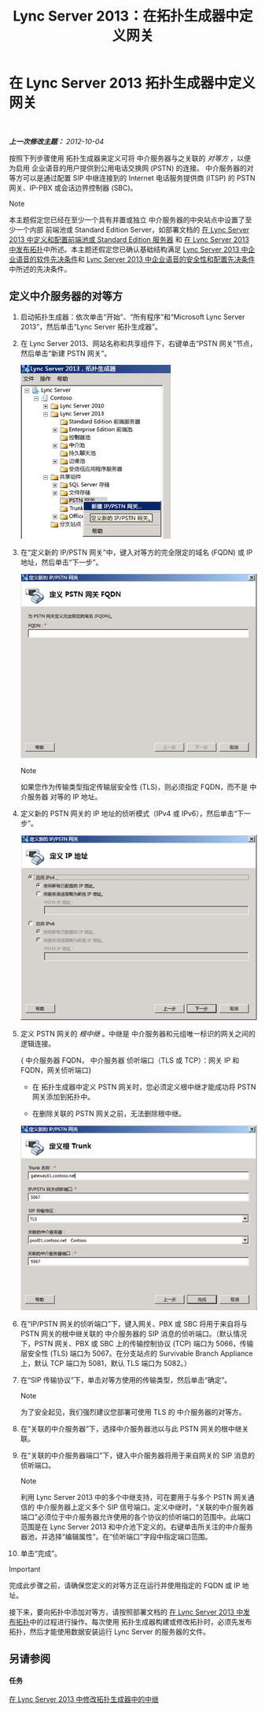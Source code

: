 ﻿---
title: Lync Server 2013：在拓扑生成器中定义网关
TOCTitle: 在拓扑生成器中定义网关
ms:assetid: 456e5a96-d9f6-42a6-862c-a69464391628
ms:mtpsurl: https://technet.microsoft.com/zh-cn/library/Gg425945(v=OCS.15)
ms:contentKeyID: 49312706
ms.date: 05/19/2016
mtps_version: v=OCS.15
ms.translationtype: HT
---

# 在 Lync Server 2013 拓扑生成器中定义网关

 

_**上一次修改主题：** 2012-10-04_

按照下列步骤使用 拓扑生成器来定义可将 中介服务器与之关联的 *对等方* ，以便为启用 企业语音的用户提供到公用电话交换网 (PSTN) 的连接。 中介服务器的对等方可以是通过配置 SIP 中继连接到的 Internet 电话服务提供商 (ITSP) 的 PSTN 网关、IP-PBX 或会话边界控制器 (SBC)。

> [!NOTE]  
> 本主题假定您已经在至少一个具有并置或独立 中介服务器的中央站点中设置了至少一个内部 前端池或 Standard Edition Server，如部署文档的 <a href="lync-server-2013-define-and-configure-a-front-end-pool-or-standard-edition-server.md">在 Lync Server 2013 中定义和配置前端池或 Standard Edition 服务器</a> 和 <a href="lync-server-2013-publish-the-topology.md">在 Lync Server 2013 中发布拓扑</a>中所述。本主题还假定您已确认基础结构满足 <a href="lync-server-2013-software-prerequisites-for-enterprise-voice.md">Lync Server 2013 中企业语音的软件先决条件</a>和 <a href="lync-server-2013-security-and-configuration-prerequisites-for-enterprise-voice.md">Lync Server 2013 中企业语音的安全性和配置先决条件</a>中所述的先决条件。



## 定义中介服务器的对等方

1.  启动拓扑生成器：依次单击“开始”、“所有程序”和“Microsoft Lync Server 2013”，然后单击“Lync Server 拓扑生成器”。

2.  在 Lync Server 2013、网站名称和共享组件下，右键单击“PSTN 网关”节点，然后单击“新建 PSTN 网关”。
    
    ![拓扑生成器 Lync Server 2013](images/Gg425945.d898c3c1-8798-4b74-8f02-b994ef3db4c1(OCS.15).png "拓扑生成器 Lync Server 2013")

3.  在“定义新的 IP/PSTN 网关”中，键入对等方的完全限定的域名 (FQDN) 或 IP 地址，然后单击“下一步”。
    
    ![IP/PSTN 网关](images/Gg425945.8017ba5e-41bc-48d4-97d9-fd306cd322b8(OCS.15).png "IP/PSTN 网关")
    
    > [!NOTE]  
    > 如果您作为传输类型指定传输层安全性 (TLS)，则必须指定 FQDN，而不是 中介服务器 对等的 IP 地址。
    


4.  定义新的 PSTN 网关的 IP 地址的侦听模式（IPv4 或 IPv6），然后单击“下一步”。
    
    ![IP 地址](images/Gg425945.c7fc0d12-adc8-45a7-aca1-b376e1d2fcec(OCS.15).png "IP 地址")

5.  定义 PSTN 网关的 *根中继* 。中继是 中介服务器和元组唯一标识的网关之间的逻辑连接。
    
    { 中介服务器 FQDN， 中介服务器 侦听端口（TLS 或 TCP）：网关 IP 和 FQDN，网关侦听端口}
    
      - 在 拓扑生成器中定义 PSTN 网关时，您必须定义根中继才能成功将 PSTN 网关添加到拓扑中。
    
      - 在删除关联的 PSTN 网关之前，无法删除根中继。
    
    ![定义网关：根中继](images/Gg425945.3b030757-eb35-4616-bb6b-74ee67507e3d(OCS.15).png "定义网关：根中继")

6.  在“IP/PSTN 网关的侦听端口”下，键入网关、PBX 或 SBC 将用于来自将与 PSTN 网关的根中继关联的 中介服务器的 SIP 消息的侦听端口。（默认情况下，PSTN 网关、PBX 或 SBC 上的传输控制协议 (TCP) 端口为 5066，传输层安全性 (TLS) 端口为 5067。在分支站点的 Survivable Branch Appliance 上，默认 TCP 端口为 5081，默认 TLS 端口为 5082。）

7.  在“SIP 传输协议”下，单击对等方使用的传输类型，然后单击“确定”。
    
    > [!NOTE]  
    > 为了安全起见，我们强烈建议您部署可使用 TLS 的 中介服务器的对等方。
    


8.  在“关联的中介服务器”下，选择中介服务器池以与此 PSTN 网关的根中继关联。

9.  在“关联的中介服务器端口”下，键入中介服务器将用于来自网关的 SIP 消息的侦听端口。
    
    > [!NOTE]  
    > 利用 Lync Server 2013 中的多个中继支持，可在要用于与多个 PSTN 网关通信的 中介服务器上定义多个 SIP 信号端口。定义中继时，“关联的中介服务器端口”必须位于中介服务器允许使用的各个协议的侦听端口的范围中。此端口范围是在 Lync Server 2013 和中介池下定义的。右键单击所关注的中介服务器池，并选择“编辑属性”。在“侦听端口”字段中指定端口范围。
    


10. 单击“完成”。

> [!IMPORTANT]
> 完成此步骤之前，请确保您定义的对等方正在运行并使用指定的 FQDN 或 IP 地址。


接下来，要向拓扑中添加对等方，请按照部署文档的 [在 Lync Server 2013 中发布拓扑](lync-server-2013-publish-the-topology.md)中的过程进行操作。每次使用 拓扑生成器构建或修改拓扑时，必须先发布拓扑，然后才能使用数据安装运行 Lync Server 的服务器的文件。

## 另请参阅

#### 任务

[在 Lync Server 2013 中修改拓扑生成器中的中继](lync-server-2013-modify-a-trunk-in-topology-builder.md)

